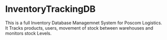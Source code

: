 # InventoryTrackingDB
This is a full Inventory Database Managemnet System for Poscom Logistics. It Tracks products, users, movement of stock between warehouses and monitors stock Levels.
